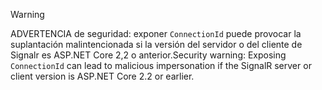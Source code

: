 > [!WARNING]
> <span data-ttu-id="6ec1a-101">ADVERTENCIA de seguridad: exponer `ConnectionId` puede provocar la suplantación malintencionada si la versión del servidor o del cliente de Signalr es ASP.NET Core 2,2 o anterior.</span><span class="sxs-lookup"><span data-stu-id="6ec1a-101">Security warning: Exposing `ConnectionId` can lead to malicious impersonation if the SignalR server or client version is ASP.NET Core 2.2 or earlier.</span></span>
